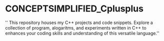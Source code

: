 # CONCEPTSIMPLIFIED_Cplusplus
'' This repository houses my C++ projects and code snippets. Explore a collection of program, alogaritms, and experiments written in C++ to enhances your coding skills and understanding of this versatile language.''
